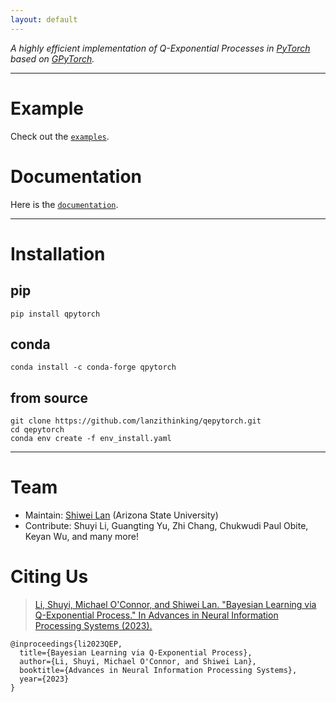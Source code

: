 ```yaml
---
layout: default
---
```


*A highly efficient implementation of Q-Exponential Processes in [PyTorch](https://pytorch.org) based on [GPyTorch](https://gpytorch.ai).*

* * *

# Example

Check out the [`examples`](https://github.com/lanzithinking/QePyTorch/tree/main/examples).

# Documentation

Here is the [`documentation`](https://qepytorch.readthedocs.io/en/stable/).

* * *

# Installation

## pip

```
pip install qpytorch
```

## conda

```
conda install -c conda-forge qpytorch
```

## from source

```
git clone https://github.com/lanzithinking/qepytorch.git
cd qepytorch
conda env create -f env_install.yaml
```

* * *

# Team

* Maintain: [Shiwei Lan](https://math.la.asu.edu/~slan) (Arizona State University)
* Contribute: Shuyi Li, Guangting Yu, Zhi Chang, Chukwudi Paul Obite, Keyan Wu, and many more!

# Citing Us

> [Li, Shuyi, Michael O'Connor, and Shiwei Lan. "Bayesian Learning via Q-Exponential Process." In Advances in Neural Information Processing Systems (2023).](https://papers.nips.cc/paper_files/paper/2023/hash/e6bfdd58f1326ff821a1b92743963bdf-Abstract-Conference.html)

```
@inproceedings{li2023QEP,
  title={Bayesian Learning via Q-Exponential Process},
  author={Li, Shuyi, Michael O'Connor, and Shiwei Lan},
  booktitle={Advances in Neural Information Processing Systems},
  year={2023}
}
```